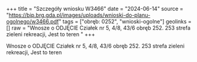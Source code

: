 +++
title = "Szczegóły wniosku W3466"
date = "2024-06-14"
source = "https://bip.brg.gda.pl/images/uploads/wnioski-do-planu-ogolnego/w3466.pdf"
tags = ["obręb: 0252", "wnioski-ogolne"]
geolinks = []
raw = "Wnosze o ODJĘCIE Cziałek nr 5, 4/8, 43/6 obręb 252. 253 strefa zieleni rekreacji, Jest to teren "
+++

Wnosze o ODJĘCIE Cziałek nr 5, 4/8, 43/6 obręb 252. 253 strefa zieleni rekreacji, Jest to teren



